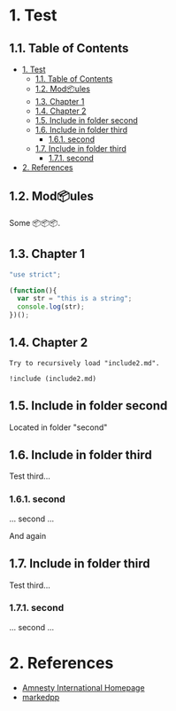 <!-- !numberedheadings -->

# 1\. Test

## 1.1\. Table of Contents

<!-- !toc -->

* [1\. Test](#1-test)
  * [1.1\. Table of Contents](#11-table-of-contents)
  * [1.2\. Mod📦ules](#12-mod%F0%9F%93%A6ules)
  * [1.3\. Chapter 1](#13-chapter-1)
  * [1.4\. Chapter 2](#14-chapter-2)
  * [1.5\. Include in folder second](#15-include-in-folder-second)
  * [1.6\. Include in folder third](#16-include-in-folder-third)
    * [1.6.1\. second](#161-second)
  * [1.7\. Include in folder third](#17-include-in-folder-third)
    * [1.7.1\. second](#171-second)
* [2\. References](#2-references)

<!-- toc! -->

## 1.2\. Mod📦ules

Some 📦📦📦.

## 1.3\. Chapter 1

<!-- include (test\ with\ spaces.js lang=javascript) -->
```javascript
"use strict";

(function(){
  var str = "this is a string";
  console.log(str);
})();
```
<!-- /include -->

[markedpp]: https://github.com/commenthol/markedpp

## 1.4\. Chapter 2

<!-- include (include2.md indent=4) -->
    Try to recursively load "include2.md".
    
    !include (include2.md)
<!-- /include -->

[amnesty]: http://www.amnesty.org/ "Amnesty International Homepage"

<!-- include (second/include.md) -->
## 1.5\. Include in folder second

Located in folder "second"

## 1.6\. Include in folder third

Test third...

### 1.6.1\. second

... second ...

And again

## 1.7\. Include in folder third

Test third...

### 1.7.1\. second

... second ...
<!-- /include -->

# 2\. References

<!-- !ref -->

* [Amnesty International Homepage][amnesty]
* [markedpp][markedpp]

<!-- ref! -->


